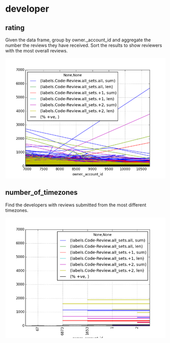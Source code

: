 # developer

## rating

Given the data frame, group by owner._account_id and
aggregate the number the reviews they have received. Sort
the results to show reviewers with the most overall reviews.

![docs/images/developer.rating.png](/images/developer.rating.png)

## number_of_timezones

Find the developers with reviews submitted from the most
different timezones.

![docs/images/developer.number_of_timezones.png](/images/developer.number_of_timezones.png)

